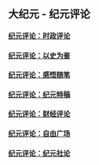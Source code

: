 ## 大纪元 - 纪元评论

#### [纪元评论：时政评论](indexes/nsc1025/README.md?11150330)
#### [纪元评论：以史为鉴](indexes/nsc1028/README.md?11150330)
#### [纪元评论：感悟随笔](indexes/nsc1035/README.md?11150330)
#### [纪元评论：纪元特稿](indexes/nsc424/README.md?11150330)
#### [纪元评论：财经评论](indexes/nsc1026/README.md?11150330)
#### [纪元评论：自由广场](indexes/nsc993/README.md?11150330)
#### [纪元评论：纪元社论](indexes/nsc422/README.md?11150330)

